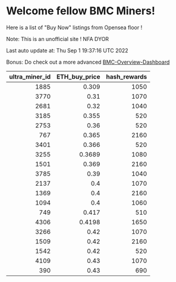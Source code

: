 # Welcome fellow BMC Miners!
Here is a list of "Buy Now" listings from Opensea floor !

Note: This is an unofficial site ! NFA DYOR

Last auto update at: Thu Sep  1 19:37:16 UTC 2022

Bonus: Do check out a more advanced [BMC-Overview-Dashboard](https://dune.com/defifunk/BMC-Overview-Dashboard)


|   ultra_miner_id |   ETH_buy_price |   hash_rewards |
|-----------------:|----------------:|---------------:|
|             1885 |          0.309  |           1050 |
|             3770 |          0.31   |           1070 |
|             2681 |          0.32   |           1040 |
|             3185 |          0.355  |            520 |
|             2753 |          0.36   |            520 |
|              767 |          0.365  |           2160 |
|             3401 |          0.366  |            520 |
|             3255 |          0.3689 |           1080 |
|             1501 |          0.369  |           2160 |
|             3785 |          0.39   |           1040 |
|             2137 |          0.4    |           1070 |
|             1369 |          0.4    |           2160 |
|             1094 |          0.4    |           1060 |
|              749 |          0.417  |            510 |
|             4306 |          0.4198 |           1650 |
|             3266 |          0.42   |           1070 |
|             1509 |          0.42   |           2160 |
|             1542 |          0.42   |            520 |
|             4109 |          0.43   |           1070 |
|              390 |          0.43   |            690 |